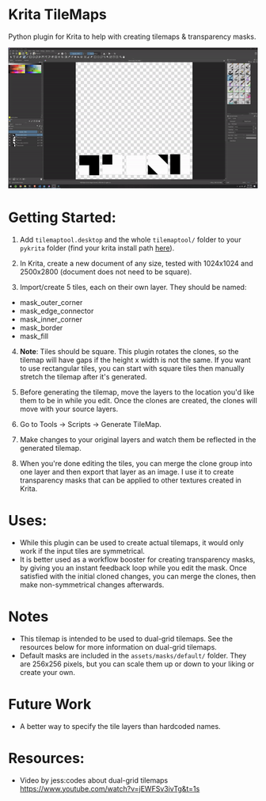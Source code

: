 # Krita TileMaps
Python plugin for Krita to help with creating tilemaps & transparency masks.

![](krita-tilemaps_demo.gif)


# Getting Started:
1. Add `tilemaptool.desktop` and the whole `tilemaptool/` folder to your `pykrita` folder (find your krita install path [here](https://docs.krita.org/en/reference_manual/resource_management.html#resource-management)).

1. In Krita, create a new document of any size, tested with 1024x1024 and 2500x2800 (document does not need to be square).

1. Import/create 5 tiles, each on their own layer. They should be named:
  - mask_outer_corner
  - mask_edge_connector
  - mask_inner_corner
  - mask_border
  - mask_fill

4. **Note**: Tiles should be square. This plugin rotates the clones, so the tilemap will have gaps if the height x width is not the same. If you want to use rectangular tiles, you can start with square tiles then manually stretch the tilemap after it's generated.

1. Before generating the tilemap, move the layers to the location you'd like them to be in while you edit. Once the clones are created, the clones will move with your source layers.
1. Go to Tools -> Scripts -> Generate TileMap.
1. Make changes to your original layers and watch them be reflected in the generated tilemap.
1. When you're done editing the tiles, you can merge the clone group into one layer and then export that layer as an image. I use it to create transparency masks that can be applied to other textures created in Krita.
  
# Uses:
- While this plugin can be used to create actual tilemaps, it would only work if the input tiles are symmetrical.
- It is better used as a workflow booster for creating transparency masks, by giving you an instant feedback loop while you edit the mask. Once satisfied with the initial cloned changes, you can merge the clones, then make non-symmetrical changes afterwards.

# Notes
- This tilemap is intended to be used to dual-grid tilemaps. See the resources below for more information on dual-grid tilemaps.
- Default masks are included in the `assets/masks/default/` folder. They are 256x256 pixels, but you can scale them up or down to your liking or create your own.

# Future Work
- A better way to specify the tile layers than hardcoded names.

# Resources:
- Video by jess:codes about dual-grid tilemaps https://www.youtube.com/watch?v=jEWFSv3ivTg&t=1s